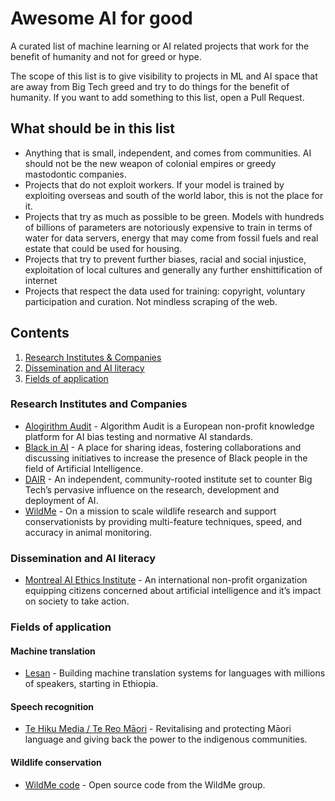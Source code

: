 # Awesome AI for good
A curated list of machine learning or AI related projects that work for the benefit of humanity and not for greed or hype.

The scope of this list is to give visibility to projects in ML and AI space that are away from Big Tech greed and try to do things for the benefit of humanity.
If you want to add something to this list, open a Pull Request.

## What should be in this list
* Anything that is small, independent, and comes from communities. AI should not be the new weapon of colonial empires or greedy mastodontic companies.
* Projects that do not exploit workers. If your model is trained by exploiting overseas and south of the world labor, this is not the place for it.
* Projects that try as much as possible to be green. Models with hundreds of billions of parameters are notoriously expensive to train in terms of water for data servers, energy that may come from fossil fuels and real estate that could be used for housing.
* Projects that try to prevent further biases, racial and social injustice, exploitation of local cultures and generally any further enshittification of internet
* Projects that respect the data used for training: copyright, voluntary participation and curation. Not mindless scraping of the web. 

## Contents
1. [Research Institutes & Companies](#research-institutes-and-companies)
2. [Dissemination and AI literacy](#dissemination-and-ai-literacy)
3. [Fields of application](#fields-of-application)

### Research Institutes and Companies
* [Alogirithm Audit](https://algorithmaudit.eu/) - Algorithm Audit is a European non-profit knowledge platform for AI bias testing and normative AI standards. 
* [Black in AI](https://blackinai.github.io/#/) - A place for sharing ideas, fostering collaborations and discussing initiatives to increase the presence of Black people in the field of Artificial Intelligence.
* [DAIR](https://www.dair-institute.org/) - An independent, community-rooted institute set to counter Big Tech’s pervasive influence on the research, development and deployment of AI.
* [WildMe](https://www.wildme.org/what-we-do.html) - On a mission to scale wildlife research and support conservationists by providing multi-feature techniques, speed, and accuracy in animal monitoring.

### Dissemination and AI literacy
* [Montreal AI Ethics Institute](https://montrealethics.ai/) - An international non-profit organization equipping citizens concerned about artificial intelligence and it’s impact on society to take action.

### Fields of application
#### Machine translation
* [Lesan](lesan.ai) - Building machine translation systems for languages with millions of speakers, starting in Ethiopia.
#### Speech recognition
* [Te Hiku Media / Te Reo Māori](https://tehiku.nz/te-hiku-tech/papa-reo/14135/te-reo-maori-speech-recognition) - Revitalising and protecting Māori language and giving back the power to the indigenous communities.
#### Wildlife conservation
* [WildMe code](https://github.com/WildMeOrg) - Open source code from the WildMe group.